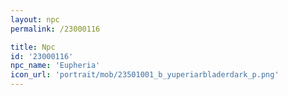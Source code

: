 ```yaml
---
layout: npc
permalink: /23000116

title: Npc
id: '23000116'
npc_name: 'Eupheria'
icon_url: 'portrait/mob/23501001_b_yuperiarbladerdark_p.png'
---
```

